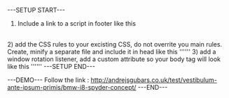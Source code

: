 ---SETUP START---<br>

1) Include a link to a script in footer like this<br>

> <script type="text/javascript" src="/src/to/your/script/sweetpages.js"></script>
 <br>
2) add the CSS rules to your excisting CSS, do not overrite you main rules. Create, minify a separate file and include it in head like this
'''<link rel="stylesheet" type="text/css" (optional media="all") href,src="/src/to/your/css/custom.css">'''
3) add a window rotation listener, add a custom attribute so your body tag will look like this
'''<body onorientationchange="updateOrientation()">'''
---SETUP END---

---DEMO---
Follow the link : http://andrejsgubars.co.uk/test/vestibulum-ante-ipsum-primis/bmw-i8-spyder-concept/
---END---